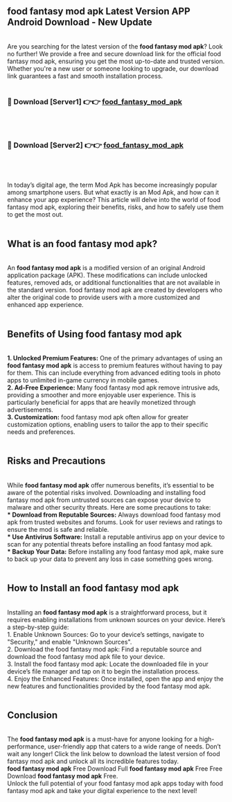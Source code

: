## food fantasy mod apk Latest Version APP Android Download - New Update
<br>
Are you searching for the latest version of the <strong>food fantasy mod apk</strong>? Look no further! We provide a free and secure download link for the official food fantasy mod apk, ensuring you get the most up-to-date and trusted version. Whether you're a new user or someone looking to upgrade, our download link guarantees a fast and smooth installation process.
<br>
<br>
<h3>🔴 Download [Server1] 👉👉 <a href="https://modyolo.store/food+fantasy+mod+apk">food_fantasy_mod_apk</a></h3><br>
<br>
<h3>🔴 Download [Server2] 👉👉 <a href="https://modyolo.store/food+fantasy+mod+apk">food_fantasy_mod_apk</a></h3><br>
<br>
<br>
In today’s digital age, the term Mod Apk has become increasingly popular among smartphone users. But what exactly is an Mod Apk, and how can it enhance your app experience? This article will delve into the world of food fantasy mod apk, exploring their benefits, risks, and how to safely use them to get the most out.
<br>
<br>
<h2>What is an food fantasy mod apk?</h2>
<br>
An <strong>food fantasy mod apk</strong> is a modified version of an original Android application package (APK). These modifications can include unlocked features, removed ads, or additional functionalities that are not available in the standard version. food fantasy mod apk are created by developers who alter the original code to provide users with a more customized and enhanced app experience.
<br>
<br>
<h2>Benefits of Using food fantasy mod apk</h2>
<br>
<strong> 1. Unlocked Premium Features:</strong> One of the primary advantages of using an <strong>food fantasy mod apk</strong> is access to premium features without having to pay for them. This can include everything from advanced editing tools in photo apps to unlimited in-game currency in mobile games.
<br>
<strong> 2. Ad-Free Experience:</strong> Many food fantasy mod apk remove intrusive ads, providing a smoother and more enjoyable user experience. This is particularly beneficial for apps that are heavily monetized through advertisements.
<br>
<strong> 3. Customization:</strong> food fantasy mod apk often allow for greater customization options, enabling users to tailor the app to their specific needs and preferences.
<br>
<br>
<h2>Risks and Precautions</h2>
<br>
While <strong>food fantasy mod apk</strong> offer numerous benefits, it’s essential to be aware of the potential risks involved. Downloading and installing food fantasy mod apk from untrusted sources can expose your device to malware and other security threats. Here are some precautions to take:
<br>
<strong> * Download from Reputable Sources:</strong> Always download food fantasy mod apk from trusted websites and forums. Look for user reviews and ratings to ensure the mod is safe and reliable.
<br>
<strong> * Use Antivirus Software:</strong> Install a reputable antivirus app on your device to scan for any potential threats before installing an food fantasy mod apk.
<br>
<strong> * Backup Your Data:</strong> Before installing any food fantasy mod apk, make sure to back up your data to prevent any loss in case something goes wrong.
<br>
<br>
<h2>How to Install an food fantasy mod apk</h2>
<br>
Installing an <strong>food fantasy mod apk</strong> is a straightforward process, but it requires enabling installations from unknown sources on your device. Here’s a step-by-step guide:
<br>
 1. Enable Unknown Sources: Go to your device’s settings, navigate to "Security," and enable "Unknown Sources".
<br>
 2. Download the food fantasy mod apk: Find a reputable source and download the food fantasy mod apk file to your device.
<br>
 3. Install the food fantasy mod apk: Locate the downloaded file in your device’s file manager and tap on it to begin the installation process.
<br>
 4. Enjoy the Enhanced Features: Once installed, open the app and enjoy the new features and functionalities provided by the food fantasy mod apk.
<br>
<br>
<h2><strong>Conclusion</strong></h2>
<br>
The <strong>food fantasy mod apk</strong> is a must-have for anyone looking for a high-performance, user-friendly app that caters to a wide range of needs. Don’t wait any longer! Click the link below to download the latest version of food fantasy mod apk and unlock all its incredible features today.
<br>
<strong>food fantasy mod apk</strong> Free Download Full <strong>food fantasy mod apk</strong> Free Free Download <strong>food fantasy mod apk</strong> Free.
<br>
Unlock the full potential of your food fantasy mod apk apps today with food fantasy mod apk and take your digital experience to the next level!